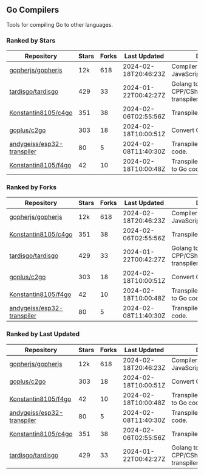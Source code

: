 ## Go Compilers

Tools for compiling Go to other languages.

### Ranked by Stars

| Repository | Stars | Forks | Last Updated | Description | 
|------------|-------|-------|--------------|-------------|
| [gopherjs/gopherjs](https://github.com/gopherjs/gopherjs) | 12k | 618 | 2024-02-18T20:46:23Z |  Compiler from Go to JavaScript. |
| [tardisgo/tardisgo](https://github.com/tardisgo/tardisgo) | 429 | 33 | 2024-01-22T00:42:27Z |  Golang to Haxe to CPP/CSharp/Java/JavaScript transpiler. |
| [Konstantin8105/c4go](https://github.com/Konstantin8105/c4go) | 351 | 38 | 2024-02-06T02:55:56Z |  Transpile C code to Go code. |
| [goplus/c2go](https://github.com/goplus/c2go) | 303 | 18 | 2024-02-18T10:00:51Z |  Convert C code to Go code. |
| [andygeiss/esp32-transpiler](https://github.com/andygeiss/esp32-transpiler) | 80 | 5 | 2024-02-08T11:40:30Z |  Transpile Go into Arduino code. |
| [Konstantin8105/f4go](https://github.com/Konstantin8105/f4go) | 42 | 10 | 2024-02-18T10:00:48Z |  Transpile FORTRAN 77 code to Go code. |

### Ranked by Forks

| Repository | Stars | Forks | Last Updated | Description | 
|------------|-------|-------|--------------|-------------|
| [gopherjs/gopherjs](https://github.com/gopherjs/gopherjs) | 12k | 618 | 2024-02-18T20:46:23Z |  Compiler from Go to JavaScript. |
| [Konstantin8105/c4go](https://github.com/Konstantin8105/c4go) | 351 | 38 | 2024-02-06T02:55:56Z |  Transpile C code to Go code. |
| [tardisgo/tardisgo](https://github.com/tardisgo/tardisgo) | 429 | 33 | 2024-01-22T00:42:27Z |  Golang to Haxe to CPP/CSharp/Java/JavaScript transpiler. |
| [goplus/c2go](https://github.com/goplus/c2go) | 303 | 18 | 2024-02-18T10:00:51Z |  Convert C code to Go code. |
| [Konstantin8105/f4go](https://github.com/Konstantin8105/f4go) | 42 | 10 | 2024-02-18T10:00:48Z |  Transpile FORTRAN 77 code to Go code. |
| [andygeiss/esp32-transpiler](https://github.com/andygeiss/esp32-transpiler) | 80 | 5 | 2024-02-08T11:40:30Z |  Transpile Go into Arduino code. |

### Ranked by Last Updated

| Repository | Stars | Forks | Last Updated | Description | 
|------------|-------|-------|--------------|-------------|
| [gopherjs/gopherjs](https://github.com/gopherjs/gopherjs) | 12k | 618 | 2024-02-18T20:46:23Z |  Compiler from Go to JavaScript. |
| [goplus/c2go](https://github.com/goplus/c2go) | 303 | 18 | 2024-02-18T10:00:51Z |  Convert C code to Go code. |
| [Konstantin8105/f4go](https://github.com/Konstantin8105/f4go) | 42 | 10 | 2024-02-18T10:00:48Z |  Transpile FORTRAN 77 code to Go code. |
| [andygeiss/esp32-transpiler](https://github.com/andygeiss/esp32-transpiler) | 80 | 5 | 2024-02-08T11:40:30Z |  Transpile Go into Arduino code. |
| [Konstantin8105/c4go](https://github.com/Konstantin8105/c4go) | 351 | 38 | 2024-02-06T02:55:56Z |  Transpile C code to Go code. |
| [tardisgo/tardisgo](https://github.com/tardisgo/tardisgo) | 429 | 33 | 2024-01-22T00:42:27Z |  Golang to Haxe to CPP/CSharp/Java/JavaScript transpiler. |


